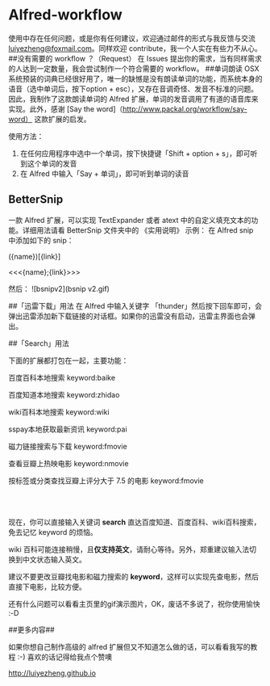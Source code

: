 # Alfred-workflow
使用中存在任何问题，或是你有任何建议，欢迎通过邮件的形式与我反馈与交流 luiyezheng@foxmail.com。同样欢迎 contribute，我一个人实在有些力不从心。
##没有需要的 workflow ？（Request）
在 Issues 提出你的需求，当有同样需求的人达到一定数量，我会尝试制作一个符合需要的 workflow。
##单词朗读
OSX 系统预装的词典已经很好用了，唯一的缺憾是没有朗读单词的功能，而系统本身的语音（选中单词后，按下option + esc），又存在音调奇怪、发音不标准的问题。因此，我制作了这款朗读单词的 Alfred 扩展，单词的发音调用了有道的语音库来实现。此外，感谢
[Say the word]（http://www.packal.org/workflow/say-word） 这款扩展的启发。

使用方法：

1. 在任何应用程序中选中一个单词，按下快捷键「Shift + option + s」，即可听到这个单词的发音
2. 在 Alfred 中输入「Say + 单词」，即可听到单词的读音 


## BetterSnip
一款 Alfred 扩展，可以实现 TextExpander 或者 atext 中的自定义填充文本的功能。详细用法请看 BetterSnip 文件夹中的 《实用说明》
示例：
在 Alfred snip 中添加如下的 snip：

  ({name})[{link}]
  
  <<<{name};{link}>>>
  
然后：
![bsnipv2](bsnip v2.gif)

##「迅雷下载」用法
在 Alfred 中输入关键字 「thunder」然后按下回车即可，会弹出迅雷添加新下载链接的对话框。如果你的迅雷没有启动，迅雷主界面也会弹出。

##「Search」用法

下面的扩展都打包在一起，主要功能：

百度百科本地搜索 keyword:baike

百度知道本地搜索 keyword:zhidao

wiki百科本地搜索 keyword:wiki

sspay本地获取最新资讯 keyword:pai

磁力链接搜索与下载 keyword:fmovie

查看豆瓣上热映电影 keyword:nmovie

按标签或分类查找豆瓣上评分大于 7.5 的电影 keyword:fmovie

<br>
<br>

现在，你可以直接输入关键词 **search** 直达百度知道、百度百科、wiki百科搜索，免去记忆 keyword 的烦恼。


wiki 百科可能连接稍慢，且**仅支持英文**，请耐心等待。另外，郑重建议输入法切换到中文状态输入英文。


建议不要更改豆瓣找电影和磁力搜索的 **keyword**，这样可以实现先查电影，然后直接下电影，比较方便。

还有什么问题可以看看主页里的gif演示图片，OK，废话不多说了，祝你使用愉快 :-D




##更多内容##

如果你想自己制作高级的 alfred 扩展但又不知道怎么做的话，可以看看我写的教程 :-) 喜欢的话记得给我点个赞噢

<http://luiyezheng.github.io>







